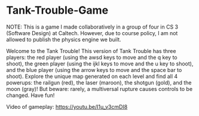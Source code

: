 # Tank-Trouble-Game
NOTE: This is a game I made collaboratively in a group of four in CS 3 (Software Design) at Caltech. However, due to course policy, I am not allowed to publish the physics engine we built.

Welcome to the Tank Trouble!
This version of Tank Trouble has three players: the red player (using the awsd keys to move and the q key to shoot), the green player (using the ijkl keys to move and the u key to shoot), and the blue player (using the arrow keys to move and the space bar to shoot).
Explore the unique map generated on each level and find all 4 powerups: the railgun (red), the laser (maroon), the shotgun (gold), and the moon (gray)! But beware: rarely, a multiversal rupture causes controls to be changed. Have fun!

Video of gameplay: https://youtu.be/I1u_v3cmDI8
